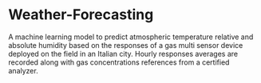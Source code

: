 # Weather-Forecasting
A machine learning model to predict atmospheric temperature relative and absolute humidity based on the responses of a gas multi sensor device deployed on the field in an Italian city. Hourly responses averages are recorded along with gas concentrations references from a certified analyzer.
